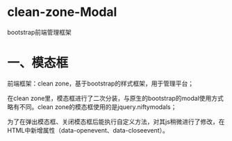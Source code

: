 # clean-zone-Modal
bootstrap前端管理框架

# 一、模态框
前端框架：clean zone，基于bootstrap的样式框架，用于管理平台；

在clean zone里，模态框进行了二次分装，与原生的bootstrap的modal使用方式略有不同。clean zone的模态框使用的是jquery.niftymodals；

为了在弹出模态框、关闭模态框后能执行自定义方法，对其js稍微进行了修改，在HTML中新增属性（data-openevent、data-closeevent）。
